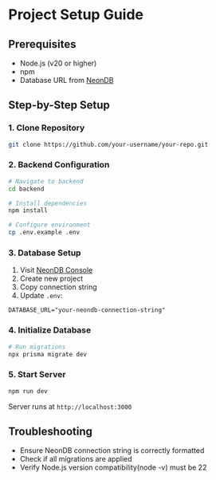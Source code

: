 
# Project Setup Guide

## Prerequisites
- Node.js (v20 or higher)
- npm
- Database URL from [NeonDB](https://console.neon.tech/)

## Step-by-Step Setup

### 1. Clone Repository
```bash
git clone https://github.com/your-username/your-repo.git
```

### 2. Backend Configuration

```bash
# Navigate to backend
cd backend 

# Install dependencies
npm install

# Configure environment
cp .env.example .env
```

### 3. Database Setup

1. Visit [NeonDB Console](https://console.neon.tech/)
2. Create new project
3. Copy connection string
4. Update `.env`:
```
DATABASE_URL="your-neondb-connection-string"
```

### 4. Initialize Database

```bash
# Run migrations
npx prisma migrate dev
```

### 5. Start Server

```bash
npm run dev
```
Server runs at `http://localhost:3000`

## Troubleshooting

- Ensure NeonDB connection string is correctly formatted
- Check if all migrations are applied
- Verify Node.js version compatibility(node -v) must be 22 

